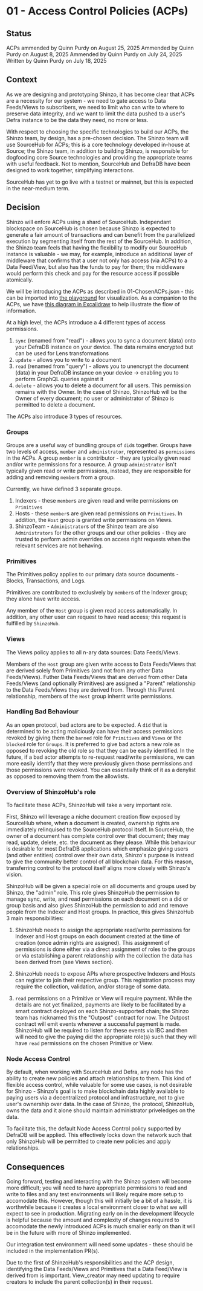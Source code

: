 # 01 - Access Control Policies (ACPs)

## Status
ACPs ammended by Quinn Purdy on August 25, 2025
Ammended by Quinn Purdy on August 8, 2025
Ammended by Quinn Purdy on July 24, 2025
Written by Quinn Purdy on July 18, 2025

## Context
As we are designing and prototyping Shinzo, it has become clear that ACPs are a necessity for our system - we need to gate access to Data Feeds/Views to subscribers, we need to limit who can write to where to preserve data integrity, and we want to limit the data pushed to a user's Defra instance to be the data they need, no more or less.

With respect to choosing the specific technologies to build our ACPs, the Shinzo team, by design, has a pre-chosen decision. The Shinzo team will use SourceHub for ACPs; this is a core technology developed in-house at Source; the Shinzo team, in addition to building Shinzo, is responsible for dogfooding core Source technologies and providing the appropriate teams with useful feedback. Not to mention, SourceHub and DefraDB have been designed to work together, simplifying interactions.

SourceHub has yet to go live with a testnet or mainnet, but this is expected in the near-medium term.

## Decision
Shinzo will enfore ACPs using a shard of SourceHub. Independant blockspace on SourceHub is chosen because Shinzo is expected to generate a fair amount of transactions and can benefit from the parallelized execution by segmenting itself from the rest of the SourceHub. In addition, the Shinzo team feels that having the flexibility to modify our SourceHub instance is valuable - we may, for example, introduce an additional layer of middleware that confirms that a user not only has access (via ACPs) to a Data Feed/View, but also has the funds to pay for them; the middleware would perform this check and pay for the resource access if possible atomically.

We will be introducing the ACPs as described in 01-ChosenACPs.json - this can be imported into [the playground](http://acp-playground.stage.infra.source.network/) for visualization. As a companion to the ACPs, we have [this diagram in Excalidraw](https://excalidraw.com/#json=VBQFY9nF_aMvAZG1gV-3Z,uR6gLzxrm1YpPEHJZQC3Ew) to help illustrate the flow of information.

At a high level, the ACPs introduce a 4 different types of access permissions.

1) `sync` (renamed from "read") - allows you to sync a document (data) onto your DefraDB instance on your device. The data remains encrypted but can be used for Lens transformations
2) `update` - allows you to write to a document
3) `read` (renamed from "query") - allows you to unencrypt the document (data) in your DefraDB instance on your device -> enabling you to perform GraphQL queries against it
4) `delete` - allows you to delete a document for all users. This permission remains with the Owner. In the case of Shinzo, ShinzoHub will be the Owner of every document; no user or administrator of Shinzo is permitted to delete a document.

The ACPs also introduce 3 types of resources.

### Groups

Groups are a useful way of bundling groups of `did`s together. Groups have two levels of access, `member` and `administrator`, represented as `permissions` in the ACPs. A group `member` is a contributor - they are typically given read and/or write permissions for a resource. A group `administrator` isn't typically given read or write permissions, instead, they are responsible for adding and removing `member`s from a group.

Currently, we have defined 3 separate groups.

1. Indexers - these `member`s are given read and write permissions on `Primitives`
2. Hosts - these `member`s are given read permissions on `Primitives`. In addition, the `Host` group is granted write permissions on Views.
3. ShinzoTeam - `Administrator`s of the Shinzo team are also `Administrators` for the other groups and our other policies - they are trusted to perform admin overrides on access right requests when the relevant services are not behaving.

### Primitives

The Primitives policy applies to our primary data source documents - Blocks, Transactions, and Logs.

Primitives are contributed to exclusively by `member`s of the Indexer group; they alone have write access.

Any member of the `Host` group is given read access automatically. In addition, any other user can request to have read access; this request is fulfilled by `ShinzoHub`.

### Views

The Views policy applies to all n-ary data sources: Data Feeds/Views.

Members of the `Host` group are given write access to Data Feeds/Views that are derived solely from Primitives (and not from any other Data Feeds/Views). Futher Data Feeds/Views that are derived from other Data Feeds/Views (and optionally Primitives) are assigned a "Parent" relationship to the Data Feeds/Views they are derived from. Through this Parent relationship, members of the `Host` group inherrit write permissions.

### Handling Bad Behaviour

As an open protocol, bad actors are to be expected. A `did` that is determined to be acting maliciously can have their access permissions revoked by giving them the `banned` role for `Primitives` and `Views` or the `blocked` role for `Groups`. It is preferred to give bad actors a new role as opposed to revoking the old role so that they can be easily identified. In the future, if a bad actor attempts to re-request read/write permissions, we can more easily identify that they were previously given those permissions and those permissions were revoked. You can essentially think of it as a denylist as opposed to removing them from the allowlists.

### Overview of ShinzoHub's role

To facilitate these ACPs, ShinzoHub will take a very important role.

First, Shinzo will leverage a niche document creation flow exposed by SourceHub where, when a document is created, ownership rights are immediately relinquised to the SourceHub protocol itself. In SourceHub, the owner of a document has complete control over that document; they may read, update, delete, etc. the document as they please. While this behaviour is desirable for most DefraDB applications which emphasize giving users (and other entities) control over their own data, Shinzo's purpose is instead to give the community better control of all blockchain data. For this reason, transferring control to the protocol itself aligns more closely with Shinzo's vision.

ShinzoHub will be given a special role on all documents and groups used by Shinzo, the "admin" role. This role gives ShinzoHub the permission to manage sync, write, and read permissions on each document on a did or group basis and also gives ShinzoHub the permission to add and remove people from the Indexer and Host groups. In practice, this gives ShinzoHub 3 main responsibilities:

1) ShinzoHub needs to assign the appropriate read/write permissions for Indexer and Host groups on each document created at the time of creation (once admin rights are assigned). This assignment of permissions is done either via a direct assignment of roles to the groups or via establishing a parent relationship with the collection the data has been derived from (see Views section).

2) ShinzoHub needs to expose APIs where prospective Indexers and Hosts can register to join their respective group. This registration process may require the collection, validation, and/or storage of some data.

3) `read` permissions on a Primitive or View will require payment. While the details are not yet finalized, payments are likely to be facilitated by a smart contract deployed on each Shinzo-supported chain; the Shinzo team has nicknamed this the "Outpost" contract for now. The Outpost contract will emit events whenever a successful payment is made. ShinzoHub will be required to listen for these events via IBC and then will need to give the paying did the appropriate role(s) such that they will have `read` permissions on the chosen Primitive or View.

### Node Access Control

By default, when working with SourceHub and Defra, any node has the ability to create new policies and attach relationships to them. This kind of flexible access control, while valuable for some use cases, is not desirable for Shinzo - Shinzo's goal is to make blockchain data highly available to paying users via a decentralized protocol and infrastructure, not to give user's ownership over data. In the case of Shinzo, the protocol, ShinzoHub, owns the data and it alone should maintain administrator priveledges on the data.

To facilitate this, the default Node Access Control policy supported by DefraDB will be applied. This effectively locks down the network such that only ShinzoHub will be permitted to create new policies and apply relationships.

## Consequences
Going forward, testing and interacting with the Shinzo system will become more difficult; you will need to have appropriate permissions to read and write to files and any test environments will likely require more setup to accomodate this. However, though this will initially be a bit of a hassle, it is worthwhile because it creates a local environment closer to what we will expect to see in production. Migrating early on in the development lifecycle is helpful because the amount and complexity of changes required to accomodate the newly introduced ACPs is much smaller early on than it will be in the future with more of Shinzo implemented.

Our integration test environment will need some updates - these should be included in the implementation PR(s).

Due to the first of ShinzoHub's responsibilities and the ACP design, identifying the Data Feeds/Views and Primitives that a Data Feed/View is derived from is important. View_creator may need updating to require creators to include the parent collection(s) in their request.
